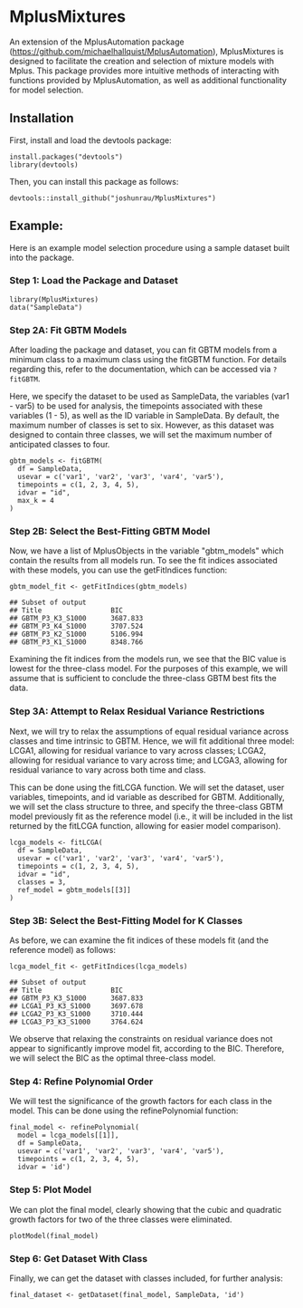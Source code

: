 # MplusMixtures

An extension of the MplusAutomation package (https://github.com/michaelhallquist/MplusAutomation), MplusMixtures is designed to facilitate the creation and selection of mixture models with Mplus. This package provides more intuitive methods of interacting with functions provided by MplusAutomation, as well as additional functionality for model selection.

## Installation

First, install and load the devtools package:

    install.packages("devtools")
    library(devtools)
    
Then, you can install this package as follows:
    
    devtools::install_github("joshunrau/MplusMixtures")

## Example:

Here is an example model selection procedure using a sample dataset built into 
the package.

### Step 1: Load the Package and Dataset

    library(MplusMixtures)
    data("SampleData")
    
### Step 2A: Fit GBTM Models

After loading the package and dataset, you can fit GBTM models from a minimum 
class to a maximum class using the fitGBTM function. For details regarding this, 
refer to the documentation, which can be accessed via `?fitGBTM`.

Here, we specify the dataset to be used as SampleData, the variables (var1 - var5)
to be used for analysis, the timepoints associated with these variables (1 - 5), 
as well as the ID variable in SampleData. By default, the maximum number of classes
is set to six. However, as this dataset was designed to contain three classes, 
we will set the maximum number of anticipated classes to four.

    gbtm_models <- fitGBTM(
      df = SampleData,
      usevar = c('var1', 'var2', 'var3', 'var4', 'var5'),
      timepoints = c(1, 2, 3, 4, 5),
      idvar = "id",
      max_k = 4
    )
    
### Step 2B: Select the Best-Fitting GBTM Model
    
Now, we have a list of MplusObjects in the variable "gbtm_models" which contain
the results from all models run. To see the fit indices associated with these models,
you can use the getFitIndices function:

    gbtm_model_fit <- getFitIndices(gbtm_models)
    
    ## Subset of output
    ## Title                 BIC
    ## GBTM_P3_K3_S1000      3687.833
    ## GBTM_P3_K4_S1000      3707.524
    ## GBTM_P3_K2_S1000      5106.994
    ## GBTM_P3_K1_S1000      8348.766
    
Examining the fit indices from the models run, we see that the BIC value is lowest 
for the three-class model. For the purposes of this example, we will assume that is 
sufficient to conclude the three-class GBTM best fits the data.

### Step 3A: Attempt to Relax Residual Variance Restrictions

Next, we will try to relax the assumptions of equal residual variance across classes
and time intrinsic to GBTM. Hence, we will fit additional three model: LCGA1, allowing
for residual variance to vary across classes; LCGA2, allowing for residual variance to 
vary across time; and LCGA3, allowing for residual variance to vary across both time
and class. 

This can be done using the fitLCGA function. We will set the dataset, user variables,
timepoints, and id variable as described for GBTM. Additionally, we will set the class
structure to three, and specify the three-class GBTM model previously fit as the reference
model (i.e., it will be included in the list returned by the fitLCGA function, allowing for
easier model comparison).

    lcga_models <- fitLCGA(
      df = SampleData,
      usevar = c('var1', 'var2', 'var3', 'var4', 'var5'),
      timepoints = c(1, 2, 3, 4, 5),
      idvar = "id",
      classes = 3,
      ref_model = gbtm_models[[3]]
    )

### Step 3B: Select the Best-Fitting Model for K Classes

As before, we can examine the fit indices of these models fit (and the reference 
model) as follows:

    lcga_model_fit <- getFitIndices(lcga_models)
    
    ## Subset of output
    ## Title                 BIC
    ## GBTM_P3_K3_S1000      3687.833
    ## LCGA1_P3_K3_S1000     3697.678
    ## LCGA2_P3_K3_S1000     3710.444
    ## LCGA3_P3_K3_S1000     3764.624
    
We observe that relaxing the constraints on residual variance does not appear to
significantly improve model fit, according to the BIC. Therefore, we will select
the BIC as the optimal three-class model. 

### Step 4: Refine Polynomial Order

We will test the significance of the growth factors for each class in
the model. This can be done using the refinePolynomial function:

    final_model <- refinePolynomial(
      model = lcga_models[[1]], 
      df = SampleData, 
      usevar = c('var1', 'var2', 'var3', 'var4', 'var5'),
      timepoints = c(1, 2, 3, 4, 5),
      idvar = 'id')

### Step 5: Plot Model

We can plot the final model, clearly showing that the cubic and quadratic 
growth factors for two of the three classes were eliminated.

    plotModel(final_model)

### Step 6: Get Dataset With Class

Finally, we can get the dataset with classes included, for further analysis:

    final_dataset <- getDataset(final_model, SampleData, 'id')
